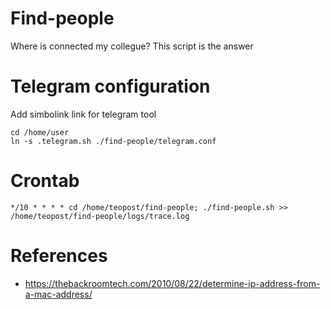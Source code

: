 # Find-people

Where is connected my collegue?
This script is the answer

# Telegram configuration

Add simbolink link for telegram tool

```
cd /home/user
ln -s .telegram.sh ./find-people/telegram.conf
```


# Crontab

```
*/10 * * * * cd /home/teopost/find-people; ./find-people.sh >> /home/teopost/find-people/logs/trace.log
```

# References

* https://thebackroomtech.com/2010/08/22/determine-ip-address-from-a-mac-address/

